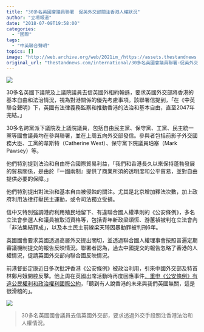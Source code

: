 ```yaml
---
title: "30多名英國會議員聯署　促英外交部關注香港人權狀況"
author: "立場報道"
date: "2018-07-09T19:58:00"
categories:
  - "國際"
tags:
  - "中英聯合聲明"
topics: []
image: "http://web.archive.org/web/2021im_/https://assets.thestandnews.com/media/photos/uk-14_hnjIR.png"
original_url: "thestandnews.com/international/30多名英國會議員聯署-促英外交部關注香港人權狀況"
---
```

![](http://web.archive.org/web/2021im_/https://assets.thestandnews.com/media/photos/uk-14_hnjIR.png)

30多名英國下議院及上議院議員去信英國外相約翰遜，要求英國外交部將香港的基本自由和法治情況，視為對港關係的優先考慮事項。該聯署信提到，「在《中英聯合聲明》下，英國有法律義務監察和推動香港的法治和基本自由，直至2047年完結。」

30多名跨黨派下議院及上議院議員，包括自由民主黨、保守黨、工黨、民主統一黨等國會議員均在參與聯署，並在上周五向外交部發信。參與者包括前影子外交國務大臣、工黨的韋斯特（Catherine West）、保守黨下院議員珀塞（Mark Pawsey）等。

他們特別提到法治和自由符合國際貿易利益，「我們和香港長久以來保持蓬勃發展的貿易關係，是由於『一國兩制』提供了商業所須的透明度和公平貿易，並對自由提供必要的保障。」

他們特別提出對法治和基本自由被侵蝕的關注。尤其是北京增加釋法次數，加上政府利用法律打壓民主運動，或令司法獨立受損。

信中又特別強調港府利用殖民地留下、有違聯合國人權準則的《公安條例》，多名立法會參選人和議員被取消資格等，包括青年新政梁頌恆、游蕙禎被判在立法會內「非法集結罪成」，以及本土民主前線梁天琦因暴動罪被判刑6年。

英國國會要求英國透過高層外交提出關切，並透過聯合國人權理事會按照普遍定期審議機制提交的報告反映情況。聯署者認為，過去中國提交的報告忽略了香港的人權情況，促請英國外交部向聯合國反映情況。

前港督彭定康近日多次批評香港《公安條例》被政治利用，引來中國外交部及特首林鄭月娥開腔反擊。他上周在英國出席活動時再度回應事件[，重申《公安條例》有違公民權利和政治權利國際公約](../../politics/%E4%B8%8D%E9%BB%9E%E5%90%8D%E5%8F%8D%E9%A7%81%E6%9E%97%E9%84%AD-%E5%86%8D%E6%89%B9-%E5%85%AC%E5%AE%89%E6%A2%9D%E4%BE%8B-%E5%BD%AD%E5%AE%9A%E5%BA%B7-%E9%A6%99%E6%B8%AF%E6%9C%AA%E4%BE%86%E8%88%87%E8%8B%B1%E5%9C%8B%E7%84%A1%E9%97%9C%E4%B9%8B%E8%AA%AA%E6%BB%91%E7%A8%BD/)，「聽到有人說香港的未來與我們英國無關，這是很滑稽的」。

![](http://web.archive.org/web/2021im_/https://assets.thestandnews.com/media/photos/36840323_10160680971330154_2159938254294482944_o_rxoQc.jpg)
> 30多名英國國會議員去信英國外交部，要求透過外交手段關注香港法治和人權情況。